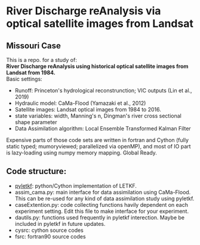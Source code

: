 # River Discharge reAnalysis via optical satellite images from Landsat  
## Missouri Case  
This is a repo. for a study of:  
**River Discharge reAnalysis using historical optical satellite images from Landsat from 1984.**  
Basic settings:
- Runoff: Princeton's hydrological reconstrunction; VIC outputs (Lin et al., 2019)
- Hydraulic model: CaMa-Flood (Yamazaki et al., 2012)
- Satellite images: Landsat optical images from 1984 to 2016.  
- state variables: width, Manning's n, Dingman's river cross sectional shape parameter  
- Data Assimilation algorithm: Local Ensemble Transformed Kalman Filter  

Expensive parts of those code sets are written in fortran and Cython (fully static typed; mumoryviewed; parallelized via openMP),
and most of IO part is lazy-loading using numpy memory mapping. Global Ready.  
  
## Code structure:  
- [pyletkf](https://github.com/windsor718/pyletkf): python/Cython implementation of LETKF.
- assim_cama.py: main interface for data assimilation using CaMa-Flood. This can be re-used for any kind of data assimilation study using pyletkf.  
- caseExtention.py: code collecting functions havily dependent on each experiment setting. Edit this file to make interface for your experiment.  
- dautils.py: functions used frequently in pyletkf interection. Maybe be included in pyletkf in future updates.  
- cysrc: cython source codes  
- fsrc: fortran90 source codes  
